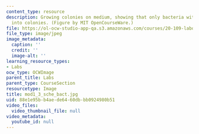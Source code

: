 ```yaml
---
content_type: resource
description: Growing colonies on medium, showing that only bacteria with plasmid grow
  into colonies. (Figure by MIT OpenCourseWare.)
file: https://ol-ocw-studio-app-qa.s3.amazonaws.com/courses/20-109-laboratory-fundamentals-in-biological-engineering-fall-2007/88e1e95bb4aede6460dbbb0924980b51_mod1_3_sche_bact.jpg
file_type: image/jpeg
image_metadata:
  caption: ''
  credit: ''
  image-alt: ''
learning_resource_types:
- Labs
ocw_type: OCWImage
parent_title: Labs
parent_type: CourseSection
resourcetype: Image
title: mod1_3_sche_bact.jpg
uid: 88e1e95b-b4ae-de64-60db-bb0924980b51
video_files:
  video_thumbnail_file: null
video_metadata:
  youtube_id: null
---
```

